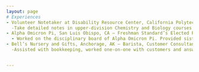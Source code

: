 ```yaml
---
layout: page
# Experiences
- Volunteer Notetaker at Disability Resource Center, California Polytechnic State University,  San Luis Obispo, CA 
  -Take detailed notes in upper-division Chemistry and Biology courses and upload to a database where they are accessible to my peers who require extra accommodations.
- Alpha Omicron Pi, San Luis Obispo, CA — Freshman Standard’s Elected Representative
  - Worked on the disciplinary board of Alpha Omicron Pi. Provided sisters with resources for financial assistance, as well as took detailed meeting minutes for bookkeeping. Took part in many serious discussions regarding fair punishment when a rule was broken by a fellow member. This translates very similarly to a Human Resources position in an office-setting.
- Bell’s Nursery and Gifts, Anchorage, AK — Barista, Customer Consultant
  -Assisted with bookkeeping, worked one-on-one with customers and answered specific plant-related questions, and made intricate coffee beverages for customers. Required excellent communication skills and attention to detail, as well as a wealth of knowledge regarding horticulture.


---
```


